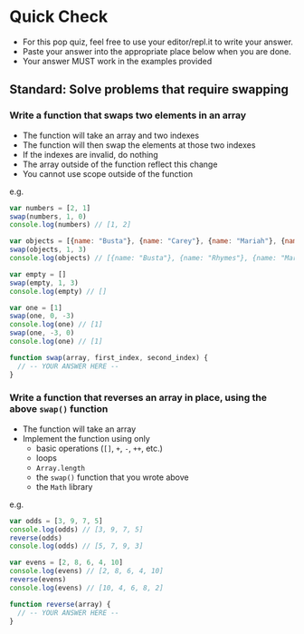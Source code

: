 # Quick Check

- For this pop quiz, feel free to use your editor/repl.it to write your answer.
- Paste your answer into the appropriate place below when you are done.
- Your answer MUST work in the examples provided

## Standard: Solve problems that require swapping

### Write a function that swaps two elements in an array

- The function will take an array and two indexes
- The function will then swap the elements at those two indexes
- If the indexes are invalid, do nothing
- The array outside of the function reflect this change
- You cannot use scope outside of the function

e.g.
```js
var numbers = [2, 1]
swap(numbers, 1, 0)
console.log(numbers) // [1, 2]

var objects = [{name: "Busta"}, {name: "Carey"}, {name: "Mariah"}, {name: "Rhymes"}]
swap(objects, 1, 3)
console.log(objects) // [{name: "Busta"}, {name: "Rhymes"}, {name: "Mariah"}, {name: "Carey"}]

var empty = []
swap(empty, 1, 3)
console.log(empty) // []

var one = [1]
swap(one, 0, -3)
console.log(one) // [1]
swap(one, -3, 0)
console.log(one) // [1]

function swap(array, first_index, second_index) {
  // -- YOUR ANSWER HERE --
}
```

### Write a function that reverses an array in place, using the above `swap()` function

- The function will take an array
- Implement the function using only
  - basic operations (`[]`, `+`, `-`, `++`, etc.)
  - loops
  - `Array.length`
  - the `swap()` function that you wrote above
  - the `Math` library

e.g.
```js
var odds = [3, 9, 7, 5]
console.log(odds) // [3, 9, 7, 5]
reverse(odds)
console.log(odds) // [5, 7, 9, 3]

var evens = [2, 8, 6, 4, 10]
console.log(evens) // [2, 8, 6, 4, 10]
reverse(evens)
console.log(evens) // [10, 4, 6, 8, 2]

function reverse(array) {
  // -- YOUR ANSWER HERE --
}
```

